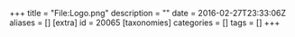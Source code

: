 +++
title = "File:Logo.png"
description = ""
date = 2016-02-27T23:33:06Z
aliases = []
[extra]
id = 20065
[taxonomies]
categories = []
tags = []
+++


